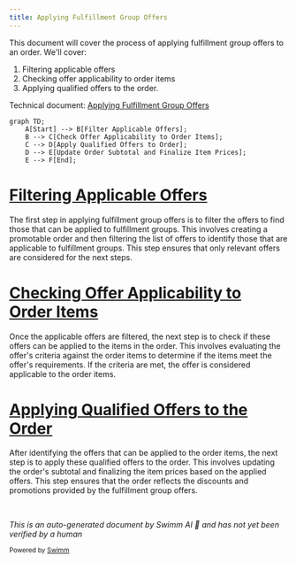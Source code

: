 ```yaml
---
title: Applying Fulfillment Group Offers
---
```

This document will cover the process of applying fulfillment group offers to an order. We'll cover:

1. Filtering applicable offers
2. Checking offer applicability to order items
3. Applying qualified offers to the order.

Technical document: <SwmLink doc-title="Applying Fulfillment Group Offers">[Applying Fulfillment Group Offers](/.swm/applying-fulfillment-group-offers.9np7e11b.sw.md)</SwmLink>

```mermaid
graph TD;
    A[Start] --> B[Filter Applicable Offers];
    B --> C[Check Offer Applicability to Order Items];
    C --> D[Apply Qualified Offers to Order];
    D --> E[Update Order Subtotal and Finalize Item Prices];
    E --> F[End];
```

# [Filtering Applicable Offers](https://app.swimm.io/repos/Z2l0aHViJTNBJTNBQnJvYWRsZWFmQ29tbWVyY2UtZGVtby1uZXclM0ElM0FTd2ltbS1EZW1v/docs/9np7e11b#filtering-and-applying-fulfillment-group-offers)

The first step in applying fulfillment group offers is to filter the offers to find those that can be applied to fulfillment groups. This involves creating a promotable order and then filtering the list of offers to identify those that are applicable to fulfillment groups. This step ensures that only relevant offers are considered for the next steps.

# [Checking Offer Applicability to Order Items](https://app.swimm.io/repos/Z2l0aHViJTNBJTNBQnJvYWRsZWFmQ29tbWVyY2UtZGVtby1uZXclM0ElM0FTd2ltbS1EZW1v/docs/9np7e11b#checking-offer-applicability-to-order-items)

Once the applicable offers are filtered, the next step is to check if these offers can be applied to the items in the order. This involves evaluating the offer's criteria against the order items to determine if the items meet the offer's requirements. If the criteria are met, the offer is considered applicable to the order items.

# [Applying Qualified Offers to the Order](https://app.swimm.io/repos/Z2l0aHViJTNBJTNBQnJvYWRsZWFmQ29tbWVyY2UtZGVtby1uZXclM0ElM0FTd2ltbS1EZW1v/docs/9np7e11b#filtering-fulfillment-group-level-offers)

After identifying the offers that can be applied to the order items, the next step is to apply these qualified offers to the order. This involves updating the order's subtotal and finalizing the item prices based on the applied offers. This step ensures that the order reflects the discounts and promotions provided by the fulfillment group offers.

&nbsp;

*This is an auto-generated document by Swimm AI 🌊 and has not yet been verified by a human*

<SwmMeta version="3.0.0" repo-id="Z2l0aHViJTNBJTNBQnJvYWRsZWFmQ29tbWVyY2UtZGVtby1uZXclM0ElM0FTd2ltbS1EZW1v" repo-name="BroadleafCommerce-demo-new" doc-type="product-flows"><sup>Powered by [Swimm](/)</sup></SwmMeta>
